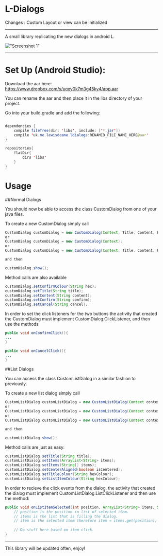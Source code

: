# L-Dialogs

Changes : Custom Layout or view can be initialized 

* * *

A small library replicating the new dialogs in android L.

!["Screenshot 1"](https://github.com/lewisjdeane/L-Dialogs/raw/master/app/src/main/res/screenshots/screen3.png)

* * *

# Set Up (Android Studio):

Download the aar here: https://www.dropbox.com/s/uqey0k7m3g45ky4/app.aar

You can rename the aar and then place it in the libs directory of your project.

Go into your build.gradle and add the following:
```java

dependencies {
    compile fileTree(dir: 'libs', include: ['*.jar'])
    compile 'uk.me.lewisdeane.ldialogs:RENAMED_FILE_NAME_HERE@aar'
}

repositories{
    flatDir{
        dirs 'libs'
    }
}

```

# Usage

##Normal Dialogs

You should now be able to access the class CustomDialog from one of your java files.

To create a new CustomDialog simply call

```java
CustomDialog customDialog = new CustomDialog(Context, Title, Content, PositiveText, NegativeText);
or
CustomDialog customDialog = new CustomDialog(Context);
or
CustomDialog customDialog = new CustomDialog(Context, Title, Content, PositiveText);

and then 

customDialog.show();
```

Method calls are also available

```java
customDialog.setConfirmColour(String hex);
customDialog.setTitle(String title);
customDialog.setContent(String content);
customDialog.setConfirm(String confirm);
customDialog.setCancel(String cancel);

```

In order to set the click listeners for the two buttons the activity that created the CustomDialog must implement CustomDialog.ClickListener, and then use the methods

```java
public void onConfirmClick(){
...
}

public void onCancelClick(){
...
}

```

##List Dialogs

You can access the class CustomListDialog in a similar fashion to previously.

To create a new list dialog simply call
```java
CustomListDialog customListDialog = new CustomListDialog(Context context);
or
CustomListDialog customListDialog = new CustomListDialog(Context context, String title, ArrayList<String> items);
or
CustomListDialog customListDialog = new CustomListDialog(Context context, String title, String[] items);

and then

customListDialog.show();
```

Method calls are just as easy:
```java
customListDialog.setTitle(String title);
customListDialog.setItems(ArrayList<String> items);
customListDialog.setItems(String[] items);
customListDialog.setCenterAligned(boolean isCentered);
customListDialog.setTitleColour(String hexColour);
customListDialog.setListItemColour(String hexColour);
```


In order to recieve the click events from the dialog, the activity that created the dialog must implement CustomListDialog.ListClickListener and then use the method:

```java
public void onListItemSelected(int position, ArrayList<String> items, String item){
    // position is the position in list of selected item.
    // items is the list that is filling the dialog.
    // item is the selected item therefore item = items.get(position);
    
    // Do stuff here based on item click.
}

```

* * *

This library will be updated often, enjoy!
